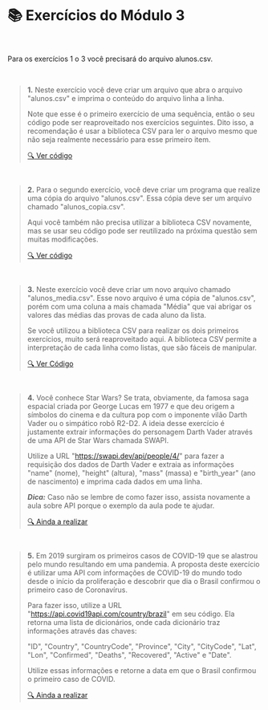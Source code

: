 # :books: Exercícios do Módulo 3

<br>

Para os exercícios 1 o 3 você precisará do arquivo alunos.csv.

<br>

> **1.** Neste exercício você deve criar um arquivo que abra o arquivo "alunos.csv" e imprima o conteúdo do arquivo linha a linha.
>
> Note que esse é o primeiro exercício de uma sequência, então o seu código pode ser reaproveitado nos exercícios seguintes. Dito isso, a recomendação é usar a biblioteca CSV para ler o arquivo mesmo que não seja realmente necessário para esse primeiro item.
> 
> [:mag: Ver código](Exercicio1.ipynb)
>    

<br>

> **2.** Para o segundo exercício, você deve criar um programa que realize uma cópia do arquivo "alunos.csv". Essa cópia deve ser um arquivo chamado "alunos_copia.csv".
>
> Aqui você também não precisa utilizar a biblioteca CSV novamente, mas se usar seu código pode ser reutilizado na próxima questão sem muitas modificações.
>
> [:mag: Ver código](Exercicio2.ipynb)
>  

<br>

> **3.** Neste exercício você deve criar um novo arquivo chamado "alunos_media.csv". Esse novo arquivo é uma cópia de "alunos.csv", porém com uma coluna a mais chamada "Média" que vai abrigar os valores das médias das provas de cada aluno da lista.
>
> Se você utilizou a biblioteca CSV para realizar os dois primeiros exercícios, muito será reaproveitado aqui. A biblioteca CSV permite a interpretação de cada linha como listas, que são fáceis de manipular.
>
> [:mag: Ver Código](Exercicio3.ipynb)
>  

<br>

> **4.** Você conhece Star Wars? Se trata, obviamente, da famosa saga espacial criada por George Lucas em 1977 e que deu origem a símbolos do cinema e da cultura pop com o imponente vilão Darth Vader ou o simpático robô R2-D2. A ideia desse exercício é justamente extrair informações do personagem Darth Vader através de uma API de Star Wars chamada SWAPI.
>
> Utilize a URL "https://swapi.dev/api/people/4/" para fazer a requisição dos dados de Darth Vader e extraia as informações "name" (nome), "height" (altura), "mass" (massa) e "birth_year" (ano de nascimento) e imprima cada dados em uma linha.
>
> __*Dica:*__ Caso não se lembre de como fazer isso, assista novamente a aula sobre API porque o exemplo da aula pode te ajudar.
>
> [:mag: Ainda a realizar]()

<br>

> **5.** Em 2019 surgiram os primeiros casos de COVID-19 que se alastrou pelo mundo resultando em uma pandemia. A proposta deste exercício é utilizar uma API com informações de COVID-19 do mundo todo desde o início da proliferação e descobrir que dia o Brasil confirmou o primeiro caso de Coronavírus.
>
> Para fazer isso, utilize a URL "https://api.covid19api.com/country/brazil" em seu código. Ela retorna uma lista de dicionários, onde cada dicionário traz informações através das chaves:
>
> "ID", "Country", "CountryCode", "Province", "City", "CityCode", "Lat", "Lon", "Confirmed", "Deaths", "Recovered", "Active" e "Date".
>
> Utilize essas informações e retorne a data em que o Brasil confirmou o primeiro caso de COVID.
>
> [:mag: Ainda a realizar]()



